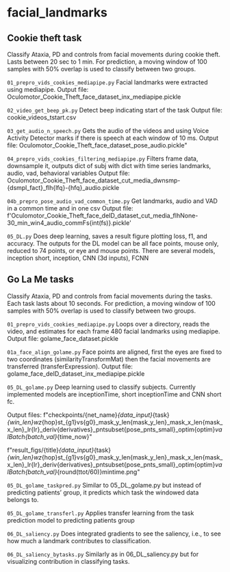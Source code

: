 # facial_landmarks


## Cookie theft task
Classify Ataxia, PD and controls from facial movements during cookie theft. Lasts between 20 sec to 1 min. For prediction, a moving window of 100 samples with 50% overlap is used to classify between two groups. 

`01_prepro_vids_cookies_mediapipe.py`
Facial landmarks were extracted using mediapipe.
Output file: Oculomotor_Cookie_Theft_face_dataset_inx_mediapipe.pickle

`02_video_get_beep_pk.py`
Detect beep indicating start of the task
Output file: cookie_videos_tstart.csv

`03_get_audio_n_speech.py`
Gets the audio of the videos and using Voice Activity Detector marks if there is speech at each window of 10 ms. 
Output file: Oculomotor_Cookie_Theft_face_dataset_pose_audio.pickle"

`04_prepro_vids_cookies_filtering_mediapipe.py`
Filters frame data, downsample it, outputs dict of subj with dict with time series landmarks, audio, vad, behavioral variables
Output file: Oculomotor_Cookie_Theft_face_dataset_cut_media_dwnsmp-{dsmpl_fact}_flh{lfq}-{hfq}_audio.pickle

`04b_prepro_pose_audio_vad_common_time.py`
Get landmarks, audio and VAD in a common time and in one csv
Output file:  f'Oculomotor_Cookie_Theft_face_deID_dataset_cut_media_flhNone-30_min_win4_audio_commFs{int(fs)}.pickle'

`05_DL.py`
Does deep learning, saves a result figure plotting loss, f1, and accuracy. The outputs for the DL model can be all face points, mouse only, reduced to 74 points, or eye and mouse points. There are several models, inception short, inception, CNN (3d inputs), FCNN







## Go La Me tasks

Classify Ataxia, PD and controls from facial movements during the tasks. Each task lasts about 10 seconds. For prediction, a moving window of 100 samples with 50% overlap is used to classify between two groups. 

`01_prepro_vids_cookies_mediapipe.py`
Loops over a directory, reads the video, and estimates for each frame 480 facial landmarks using mediapipe. 
Output file: golame_face_dataset.pickle

`01a_face_align_golame.py`
Face points are aligned, first the eyes are fixed to two coordinates (similarityTransformMat) then the facial movements are transferred (transferExpression).
Output file: golame_face_deID_dataset_inx_mediapipe.pickle


`05_DL_golame.py`
Deep learning used to classify subjects. Currently implemented models are inceptionTime, short inceptionTime and CNN short fc.

Output files: 
 f"checkpoints/{net_name}_{data_input}_{task}_{win_len}wz_{hop}st_{g1}vs{g0}_mask_y_len{mask_y_len}_mask_x_len{mask_x_len}_lr{lr}_deriv{derivatives}_pntsubset{pose_pnts_small}_optim{optim}_valBatch{batch_val}_{time_now}"

f"result_figs/{title}_{data_input}_{task}_{win_len}wz_{hop}st_{g1}vs{g0}_mask_y_len{mask_y_len}_mask_x_len{mask_x_len}_lr{lr}_deriv{derivatives}_pntsubset{pose_pnts_small}_optim{optim}_valBatch{batch_val}_{round(ttot/60)}mintime.png"

`05_DL_golame_taskpred.py`
Similar to 05_DL_golame.py but instead of predicting patients’ group, it predicts which task the windowed data belongs to.

`05_DL_golame_transferl.py`
Applies transfer learning from the task prediction model to predicting patients group

`06_DL_saliency.py`
Does integrated gradients to see the saliency, i.e., to see how much a landmark contributes to classification.

`06_DL_saliency_bytasks.py`
Similarly as in  06_DL_saliency.py but for visualizing contribution in classifying tasks. 
